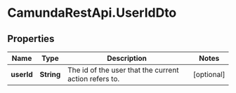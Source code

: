 # CamundaRestApi.UserIdDto

## Properties
Name | Type | Description | Notes
------------ | ------------- | ------------- | -------------
**userId** | **String** | The id of the user that the current action refers to. | [optional] 
